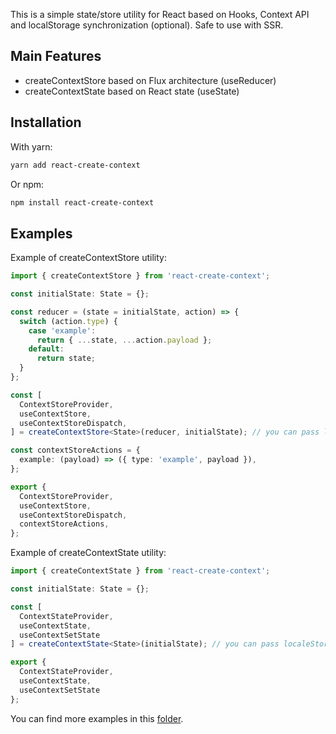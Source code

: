 This is a simple state/store utility for React based on Hooks, Context API and localStorage synchronization (optional). Safe to use with SSR.
## Main Features

- createContextStore based on Flux architecture (useReducer)
- createContextState based on React state (useState)

## Installation

With yarn:

```txt
yarn add react-create-context
```

Or npm:

```txt
npm install react-create-context
```

## Examples

Example of createContextStore utility: 

```ts
import { createContextStore } from 'react-create-context';

const initialState: State = {};

const reducer = (state = initialState, action) => {
  switch (action.type) {
    case 'example':
      return { ...state, ...action.payload };
    default:
      return state;
  }
};

const [
  ContextStoreProvider,
  useContextStore,
  useContextStoreDispatch,
] = createContextStore<State>(reducer, initialState); // you can pass localeStorage key as a third argument to sync with localStorage

const contextStoreActions = {
  example: (payload) => ({ type: 'example', payload }),
};

export {
  ContextStoreProvider,
  useContextStore,
  useContextStoreDispatch,
  contextStoreActions,
};

```

Example of createContextState utility: 

```ts
import { createContextState } from 'react-create-context';

const initialState: State = {};

const [
  ContextStateProvider,
  useContextState,
  useContextSetState
] = createContextState<State>(initialState); // you can pass localeStorage key as a second argument to sync with localStorage

export {
  ContextStateProvider,
  useContextState,
  useContextSetState
};

```

You can find more examples in this [folder](https://github.com/ivan-kobzar/react-create-context/blob/main/example/index.tsx).